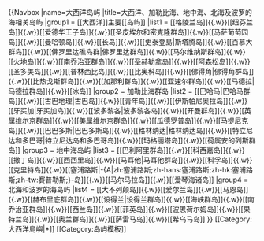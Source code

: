 {{Navbox
|name=大西洋岛屿
|title=大西洋、加勒比海、地中海、北海及波罗的海相关岛屿
|group1 = [[大西洋]]主要[[岛屿]]
|list1 = [[格陵兰岛]]{{.w}}[[纽芬兰岛]]{{.w}}[[爱德华王子岛]]{{.w}}[[圣皮埃尔和密克隆群岛]]{{.w}}[[马萨葡萄园岛]]{{.w}}[[曼哈顿岛]]{{.w}}[[长岛]]{{.w}}[[史泰登島|斯塔腾岛]]{{.w}}[[百慕大群岛]]{{.w}}[[佛罗里达礁岛群|佛罗里达群岛]]{{.w}}[[马尔维纳斯群岛]]{{.w}}[[火地岛]]{{.w}}[[南乔治亚群岛]]{{.w}}[[圣赫勒拿岛]]{{.w}}[[阿森松岛]]{{.w}}[[圣多美岛]]{{.w}}[[普林西比岛]]{{.w}}[[比奥科岛]]{{.w}}[[佛得角|佛得角群岛]]{{.w}}[[比热戈斯群岛]]{{.w}}[[加那利群岛]]{{.w}}[[亚速尔群岛]]{{.w}}[[马德拉|马德拉群岛]]{{.w}}[[冰岛]] 
|group2 = 加勒比海群岛
|list2 = [[巴哈马|巴哈马群岛]]{{.w}}[[古巴地理|古巴岛]]{{.w}}[[青年岛]]{{.w}}[[伊斯帕尼奥拉岛]]{{.w}}[[牙买加|牙买加岛]]{{.w}}[[波多黎各|波多黎各岛]]{{.w}}[[开曼群岛]]{{.w}}[[英属维尔京群岛]]{{.w}}[[美属维尔京群岛]]{{.w}}[[瓜德罗普岛]]{{.w}}[[马提尼克岛]]{{.w}}[[巴巴多斯|巴巴多斯岛]]{{.w}}[[格林纳达|格林纳达岛]]{{.w}}[[特立尼达和多巴哥|特立尼达岛和多巴哥岛]]{{.w}}[[玛格丽塔岛]]{{.w}}[[荷属安的列斯群岛]]
|group3 = 地中海岛屿
|list3 = [[巴利阿里群岛]]{{.w}}[[科西嘉岛]]{{.w}}[[撒丁岛]]{{.w}}[[西西里岛]]{{.w}}[[马耳他|马耳他群岛]]{{.w}}[[科孚岛]]{{.w}}[[克里特岛]]{{.w}}[[塞浦路斯|-{A|zh:塞浦路斯;zh-hans:塞浦路斯;zh-hk:塞浦路斯;zh-tw:賽普勒斯;}-岛]]{{.w}}[[马尔马拉岛]]{{.w}}[[爱琴海诸岛]]
|group4 = 北海和波罗的海岛屿
|list4 = [[大不列颠岛]]{{.w}}[[爱尔兰岛]]{{.w}}[[马恩岛]]{{.w}}[[赫布里底群岛]]{{.w}}[[设得兰|设得兰群岛]]{{.w}}[[海峡群岛]]{{.w}}[[南乔治亚群岛]]{{.w}}[[西兰岛]]{{.w}}[[菲英岛]]{{.w}}[[波恩荷尔姆岛]]{{.w}}[[果特兰岛]]{{.w}}[[奥兰群岛]]{{.w}}[[萨雷马岛]]{{.w}}[[希乌马岛]]
}}
<noinclude>
[[Category:大西洋島嶼|*]]
[[Category:岛屿模板]]
</noinclude>